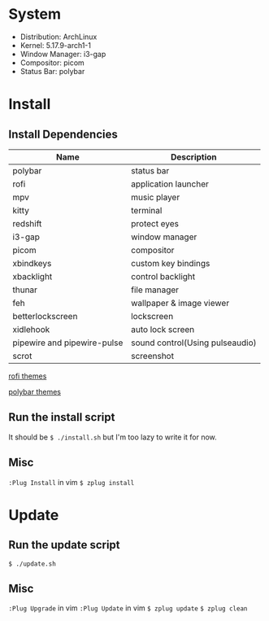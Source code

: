 # System
* Distribution: ArchLinux
* Kernel: 5.17.9-arch1-1
* Window Manager: i3-gap
* Compositor: picom
* Status Bar: polybar

# Install
## Install Dependencies
| Name | Description |
| ---- | ----------- |
| polybar | status bar |
| rofi | application launcher |
| mpv | music player |
| kitty | terminal |
| redshift | protect eyes |
| i3-gap | window manager |
| picom | compositor |
| xbindkeys | custom key bindings |
| xbacklight | control backlight |
| thunar | file manager |
| feh | wallpaper & image viewer |
| betterlockscreen | lockscreen |
| xidlehook | auto lock screen |
| pipewire and pipewire-pulse | sound control(Using pulseaudio) |
| scrot | screenshot |

[rofi themes](https://github.com/adi1090x/rofi)

[polybar themes](https://github.com/adi1090x/polybar-themes)

## Run the install script
It should be `$ ./install.sh` but I'm too lazy to write it for now.

## Misc
`:Plug Install` in vim
`$ zplug install`

# Update
## Run the update script
`$ ./update.sh`
## Misc
`:Plug Upgrade` in vim
`:Plug Update` in vim
`$ zplug update`
`$ zplug clean`
